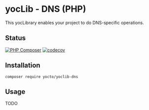 # yocLib - DNS (PHP)

This yocLibrary enables your project to do DNS-specific operations.

## Status

[![PHP Composer](https://github.com/yocto/yoclib-dns-php/actions/workflows/php.yml/badge.svg)](https://github.com/yocto/yoclib-dns-php/actions/workflows/php.yml)
[![codecov](https://codecov.io/gh/yocto/yoclib-dns-php/graph/badge.svg)](https://codecov.io/gh/yocto/yoclib-dns-php)

## Installation

`composer require yocto/yoclib-dns`

## Usage

TODO